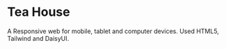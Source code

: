 # Tea House
A Responsive web for mobile, tablet and computer devices. Used HTML5, Tailwind and DaisyUI. 
